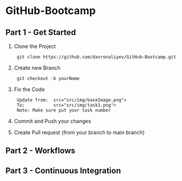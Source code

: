 # GitHub-Bootcamp

## Part 1 - Get Started

1. Clone the Project

        git clone https://github.com/davronaliyev/GitHub-Bootcamp.git
        
2. Create new Branch

        git checkout -b yourName

3. Fix the Code

        Update from:  src="src/img/baseImage.png">
        To:           src="src/img/task1.png">
        Note: Make sure put your task number 

4. Commit and Push your changes

5. Create Pull request (from your branch to main branch)


## Part 2 - Workflows

## Part 3 - Continuous Integration
